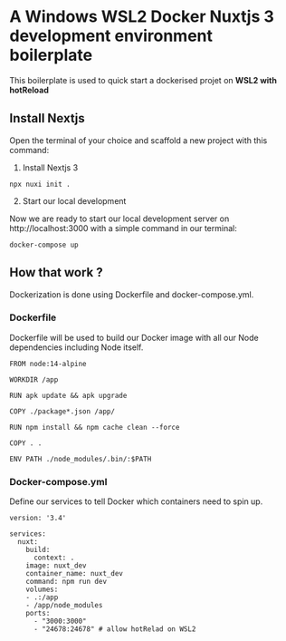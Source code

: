 # A Windows WSL2 Docker Nuxtjs 3 development environment boilerplate

This boilerplate is used to quick start a dockerised projet on **WSL2 with hotReload**

## Install Nextjs

Open the terminal of your choice and scaffold a new project with this command:

1. Install Nextjs 3
````
npx nuxi init .
````

2. Start our local development

Now we are ready to start our local development server on http://localhost:3000 with a simple command in our terminal:

````
docker-compose up
````


## How that work ?

Dockerization is done using Dockerfile and  docker-compose.yml.

### Dockerfile 
Dockerfile will be used to build our Docker image with all our Node dependencies including Node itself.

````
FROM node:14-alpine

WORKDIR /app

RUN apk update && apk upgrade

COPY ./package*.json /app/

RUN npm install && npm cache clean --force

COPY . .

ENV PATH ./node_modules/.bin/:$PATH
````

### Docker-compose.yml

Define our services to tell Docker which containers need to spin up.


````
version: '3.4'

services:
  nuxt:
    build:
      context: .
    image: nuxt_dev
    container_name: nuxt_dev
    command: npm run dev
    volumes:
    - .:/app
    - /app/node_modules
    ports:
      - "3000:3000"
      - "24678:24678" # allow hotRelad on WSL2
````
